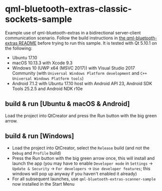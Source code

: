 qml-bluetooth-extras-classic-sockets-sample
===========================================

Example use of qml-bluetooth-extras in a bidirectional server-client communication scenario. Follow the build
instructions in [the qml-bluetooth-extras README](../../README.md) before trying to run this sample. It is tested with
Qt 5.10.1 on the following:

- Ubuntu 17.10
- macOS 10.13.3 with Xcode 9.3
- Windows 10 (UWP x64 (MSVC 2017)) with Visual Studio 2017 Community (with `Universal Windows Platform development` and `C++ Universal Windows Platform tools`)
- Android 7.1.2 with Ubuntu 17.10 host with Android API 23, Android SDK Tools 25.2.5 and Android NDK r10e

build & run [Ubuntu & macOS & Android]
--------------------------------------

Load the project into QtCreator and press the Run button with the big green arrow.

build & run [Windows]
---------------------

  - Load the project into QtCreator, select the `Release` build (and not the `Debug` and `Profile` build)
  - Press the Run button with the big green arrow once, this will install and launch the app (you may have to enable `Developer mode` in `Settings` -> `Update & Security` -> `For developers` -> `Use developer features`; this windows will pop up anyway if you haven't enabled it already)
  - For all subsequent launches, use `qml-bluetooth-extras-scanner-sample` now installed in the Start Menu
